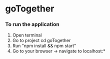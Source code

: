 # goTogether

### To run the application
1. Open terminal
2. Go to project cd goTogether
3. Run "npm install && npm start"
4. Go to your browser -> navigate to localhost:*
